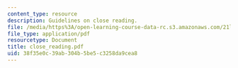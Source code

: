 ```yaml
---
content_type: resource
description: Guidelines on close reading.
file: /media/https%3A/open-learning-course-data-rc.s3.amazonaws.com/21l-315-prizewinners-spring-2007/38f35e0c39ab304b5be5c3258da9cea8_close_reading.pdf
file_type: application/pdf
resourcetype: Document
title: close_reading.pdf
uid: 38f35e0c-39ab-304b-5be5-c3258da9cea8
---
```

